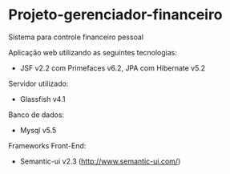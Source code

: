 # Projeto-gerenciador-financeiro
Sistema para controle financeiro pessoal

Aplicação web utilizando as seguintes tecnologias:

- JSF v2.2 com Primefaces v6.2, JPA com Hibernate v5.2


Servidor utilizado:

- Glassfish v4.1


Banco de dados:

- Mysql v5.5


Frameworks Front-End:

- Semantic-ui v2.3 (http://www.semantic-ui.com/)
